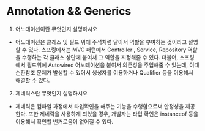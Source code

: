 ﻿
# Annotation && Generics

1. 어노테이션이란 무엇인지 설명하시오

- 어노테이션은 클래스 및 필드 위에 주석처럼 달아서 역할을 부여하는 것이라고 설명할 수 있다. 스프링에서는 MVC 패턴에서 Controller , Service, Repository 역할을 수행하는 각 클래스 상단에 붙여서 그 역할을 지정해줄 수 있다. 더불어, 스프링에서 필드위에 Autowired 어노테이션을 붙여서 의존성을 주입해줄 수 있는데, 이때 순환참조 문제가 발생할 수 있어서 생성자를 이용하거나 Qualifier 등을 이용해서 해결할 수 있다.


2. 제네릭스란 무엇인지 설명하시오
- 제네릭은 컴파일 과정에서 타입확인을 해주는 기능을 수행함으로써 안정성을 제공한다. 또한 제네릭을 사용하게 되었을 경우, 개발자는 타입 확인은 instanceof 등을 이용해서 확인할 번거로움이 없어질 수 있다.
